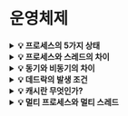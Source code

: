 # 운영체제

<details>
<summary><strong>💡 프로세스의 5가지 상태</strong></summary>
  <ul>
    <li>New(생성) : 프로세스가 생성된 상태, PCB를 할당받은 상태</li>
    <li>Running(수행) : 프로세스가 CPU에 할당되어 실행 중인 상태</li>
    <li>Ready(준비) : 프로세스가 CPU에 할당되기를 기다리는 상태</li>
    <li>Waiting(대기/블록) : 보류(block) 상태라고도 함, 프로세스가 입출력이나 이벤트를 기다리는 상태</li>
    <li>Exit(종료) : 프로세스 종료 상태</li>
    <img src="https://user-images.githubusercontent.com/70627979/210798300-49b1a731-6c4f-4500-a296-16c7e4a9a7f2.png"/>
  </ul>
</details>

<details>
<summary><strong>💡 프로세스와 스레드의 차이</strong></summary>
  <ul>
    <li>
      프로세스 : 메모리 상에서 실행중인 프로그램
      <ul>
        <li>프로세스는 최소 하나의 스레드를 보유하고 있으며, 각각 별도의 주소 공간을 독립적으로 할당받음. (<code>code</code>, <code>heap</code>, <code>stack</code>)</li>
      </ul>
    </li>
    <li>
    	스레드 : 프로세스 내에서 실행되는 흐름 단위
      <ul>
        <li>스레드는 code, heap, stack 의 주소공간 중 stack 만 별도로 할당받으며 나머지 영역은 스레드끼리 서로 공유함.</li>
      </ul>
    </li>
	</ul>
</details>

<details>
<summary><strong>💡 동기와 비동기의 차이</strong></summary>
  <ul>
    <li>
      동기 : 어떤 일이 끝난 후에 다음 일을 하는 것
      <ul>
        <li>system call이 끝날 때까지 기다리고 결과물(반환 값)을 가져옴.</li>
      </ul>
    </li>
    <li>
      비동기 : 어떤 일이 끝나지 않아도 다음 일을 수행하는 것
      <ul>
        <li>system call이 완료되지 않아도 기다리지 않으며, 추후 완료될 때 결과물(반환 값)을 가져옴.</li>
      </ul>
    </li>
  </ul>
</details>

<details>
<summary><strong>💡 데드락의 발생 조건</strong></summary>
  데드락: 여러개의 프로세스들이 여러가지 이유로 서로의 작업이 끝나기만을 기다리며 생기는 교착상태
  <ul>
    <li>
      Mutual Exclusion (상호배제) : 서로 다른 프로세스가 critical section에 동시에 진입할 수 없는 것.
    </li>
    <li>
    	Hold & wait : 자원을 최소한 하나를 점유하고, 다른 쓰레드가 사용중인 자원을 사용하기 위해 기다림.
    </li>
    <li>
    	No preemption (비선점) : 비선점형 스케쥴러를 사용할 때. (critical section에 강제로 진입 불가능)
    </li>
    <li>
    	circular wait (순환대기) : 대기하고 있는 프로세스들이 순환 형태로 대기하고 있을 때
    </li>
  </ul>
  ⇒ 4가지를 전부 만족해야 한다.
</details>

<details>
<summary><strong>💡 캐시란 무엇인가?</strong></summary>
  <ul>
    <li>
      캐시란?
      <ul>
        <li>CPU와 메인메모리 사이에 위치해 자주 사용되는 데이터 및 값을 미리 복사해두는 임시 장소</li>
      </ul>
    </li>
    <li>
      캐시의 구조
      <ul>
        <li>block : 주기억장치로부터 동시에 인출되는 정보들의 그룹</li>
        <li>line : 캐시에서 각 블록이 저장되는 장소</li>
        <li>tag : 라인에 적재된 블록을 구분해주는 정보</li>
      </ul>
    </li>
  </ul>
</details>

<details>
<summary><strong>💡 멀티 프로세스와 멀티 스레드</strong></summary>
  <ul>
    <li>멀티 프로세스</li>
    <ul>
      <li>하나의 응용 프로그램을 여러 개의 프로세스로 구성하여 각 프로세스가 하나의 작업을 처리하도록 하는 방식이다.</li>
      <li>하나의 프로세스에 문제가 생겨도 다른 프로세스에 영향을 주지 않아 독립적이고 안정적이다.</li>
      <li>각 프로세스들이 독립된 메모리 영역을 가지고 있기 때문에, Context Swtiching 이 자주 일어나서 주소 공간의 공유가 빈번해지게 되면 성능 저하가 발생할 수 있다.</li>
    </ul>
    <br>
    <li>멀티 스레드</li>
    <ul>
      <li>하나의 프로세스에서 여러 스레드로 자원을 공유하여 작업을 나누어 수행하는 방식이다.</li>
      <li>스레드는 프로스세 내 스택 영역을 제외한 메모리 영역을 공유하기 때문에, 스레드 간 데이터를 주고 받는 것이 간단해지고 시스템 자원 소모가 줄어든다.</li>
      <li>스레드 간 Context Switching 이 빠르다.</li>
      <li>하나의 스레드에 문제가 생기면 전체 프로세스가 영향을 받는다.</li>
    </ul>
  </ul>
</details>